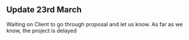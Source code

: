 
## Update 23rd March
Waiting on Client to go through proposal and let us know.
As far as we know, the project is delayed